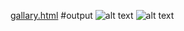 [gallary.html](./dist/gallery.html)
#output
![alt text](jquery/original.png)
![alt text](jquery/changed.png)
